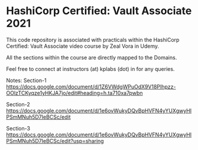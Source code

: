 # HashiCorp Certified: Vault Associate 2021

This code repository is associated with practicals within the HashiCorp Certified: Vault Associate video course by Zeal Vora in Udemy.

All the sections within the course are directly mapped to the Domains.

Feel free to connect at instructors (at) kplabs (dot) in for any queries.

Notes:
Section-1
https://docs.google.com/document/d/1Z6VWdgWPuOdX9V18PIhpzz-OOlzTCKyqze1yHKJA7jo/edit#heading=h.ta710xa7pwbn

Section-2
https://docs.google.com/document/d/1e6ovWukyDQvBpHVFN4yYUXgwyHIPSmMNuh5D7IeBCSc/edit

Section-3
https://docs.google.com/document/d/1e6ovWukyDQvBpHVFN4yYUXgwyHIPSmMNuh5D7IeBCSc/edit?usp=sharing
